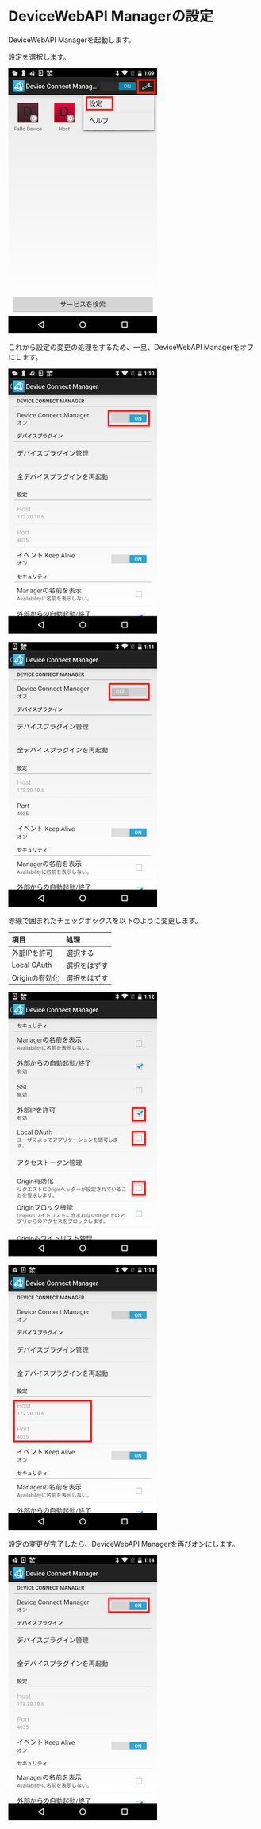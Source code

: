 # DeviceWebAPI Managerの設定

DeviceWebAPI Managerを起動します。

設定を選択します。

![](./img/setting001.png)

これから設定の変更の処理をするため、一旦、DeviceWebAPI Managerをオフにします。

![](./img/setting002.png)

![](./img/setting003.png)

赤線で囲まれたチェックボックスを以下のように変更します。

|項目|処理|
|:--|:--|
| 外部IPを許可 | 選択する |
| Local OAuth | 選択をはずす|
| Originの有効化 | 選択をはずす|

![](./img/setting004.png)

![](./img/setting005.png)

設定の変更が完了したら、DeviceWebAPI Managerを再びオンにします。

![](./img/setting007.png)
